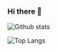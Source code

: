 ### Hi there 👋

![Github stats](https://github-readme-stats.vercel.app/api?username=fernan-x&show_icons=true&theme=dark)

![Top Langs](https://github-readme-stats.vercel.app/api/top-langs/?username=fernan-x&show_icons=true&theme=dark)

<!--
**fernan-x/fernan-x** is a ✨ _special_ ✨ repository because its `README.md` (this file) appears on your GitHub profile.

Here are some ideas to get you started:

- 🔭 I’m currently working on ...
- 🌱 I’m currently learning ...
- 👯 I’m looking to collaborate on ...
- 🤔 I’m looking for help with ...
- 💬 Ask me about ...
- 📫 How to reach me: ...
- 😄 Pronouns: ...
- ⚡ Fun fact: ...
-->
